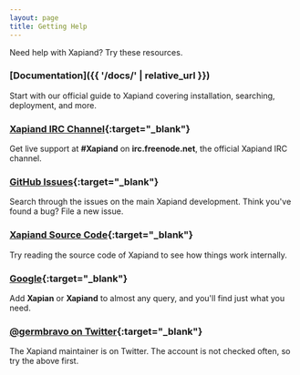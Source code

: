 ```yaml
---
layout: page
title: Getting Help
---
```


Need help with Xapiand? Try these resources.

### [Documentation]({{ '/docs/' | relative_url }})

Start with our official guide to Xapiand covering installation, searching, deployment, and more.


### [Xapiand IRC Channel](irc:irc.freenode.net/Xapiand){:target="_blank"}

Get live support at **#Xapiand** on **irc.freenode.net**, the official
Xapiand IRC channel.


### [GitHub Issues](https://github.com/Kronuz/Xapiand/issues){:target="_blank"}

Search through the issues on the main Xapiand development. Think you've
found a bug? File a new issue.


### [Xapiand Source Code](https://github.com/Kronuz/Xapiand/tree/master/src){:target="_blank"}

Try reading the source code of Xapiand to see how things work internally.


### [Google](https://www.google.com/?q=Xapian){:target="_blank"}

Add **Xapian** or **Xapiand** to almost any query, and you'll find just what you need.


### [@germbravo on Twitter](https://twitter.com/germbravo){:target="_blank"}

The Xapiand maintainer is on Twitter. The account is not checked often, so try
the above first.

